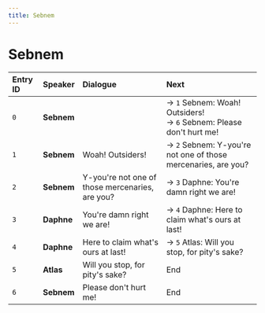 ```yaml
---
title: Sebnem
---
```


# Sebnem


| Entry ID | Speaker | Dialogue | Next |
| :------- | :------ | :------- | :------------ |
| `0` | **Sebnem** |  | → `1` Sebnem: Woah\! Outsiders\!<br>→ `6` Sebnem: Please don't hurt me\! |
| `1` | **Sebnem** | Woah\! Outsiders\! | → `2` Sebnem: Y\-you're not one of those mercenaries, are you? |
| `2` | **Sebnem** | Y\-you're not one of those mercenaries, are you? | → `3` Daphne: You're damn right we are\! |
| `3` | **Daphne** | You're damn right we are\! | → `4` Daphne: Here to claim what's ours at last\! |
| `4` | **Daphne** | Here to claim what's ours at last\! | → `5` Atlas: Will you stop, for pity's sake? |
| `5` | **Atlas** | Will you stop, for pity's sake? | End |
| `6` | **Sebnem** | Please don't hurt me\! | End |
